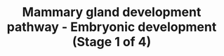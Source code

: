 ---
annotations:
- id: CL:0000314
  parent: native cell
  type: Cell Type Ontology
  value: milk secreting cell
- id: PW:0000004
  parent: regulatory pathway
  type: Pathway Ontology
  value: regulatory pathway
- id: CL:0000014
  parent: native cell
  type: Cell Type Ontology
  value: germ line stem cell
authors:
- Biodados
- Khanspers
- Jmelius
- DeSl
- Egonw
- Eweitz
citedin: ''
communities: []
description: 'The mammary gland development can be subdivided into four stages of
  development: (1) embryonic development, (2) puberty, (3) pregnancy and lactation
  and (4) involution. In the embryonic development, a pair of mammary lines (ectoderm)
  arises, which gives origin to a pair of placodes. Then, each placode penetrates
  the underlying mesoderm. This results in the formation of the primary mammary gland
  [http://www.ncbi.nlm.nih.gov/pubmed/14668814 3]. NRG3 is a signal for placode formation.
  Besides that, it influences cell fate: it binds to its receptor, ERBB4, and induces
  MYC, which decreases expression of the integrins ITGA6 and ITGB1. The result is
  a change in cell adhesion and proliferation and consequent exit from the stem cell
  compartment [http://www.ncbi.nlm.nih.gov/pubmed/17880691 1]. Another process that
  should be highlighted in the embryonic development is the epithelial to mesenchymal
  transition (EMT). ZEB2 is an EMT regulator. It represses many genes (eg. CCND1,
  SFRP1, MIR200A, MIR200B, MIR429, TERT, CDH1, CLDN4 and ALPL), and also upregulates
  mesenchymal markers [http://www.ncbi.nlm.nih.gov/pubmed/19424592 2]. CCND1 and SFRP1
  are related to cell proliferation, and SFRP1 are also related to WNT signaling pathway.
  MIR200A, MIR200B and MIR429 are microRNAs. TERT is responsible for elongation of
  telomere ends. CDH1 and CLDN4 are associated with cell adhesion, and ALPL may play
  a role in skeletal mineralization. Many genes modulate ZEB2. Some of these are shown
  in the figure [http://www.ncbi.nlm.nih.gov/pubmed/19424592 2]. TGFB1, TNF and IL1
  are cytokines and AKT1 plays a role in many processes like cell proliferation, survival
  and growth. Hedgehog signals upregulate ZEB2 via TGFB1 [http://www.ncbi.nlm.nih.gov/pubmed/19424592
  2].'
last-edited: 2024-02-20
ndex: 90652ea6-8b65-11eb-9e72-0ac135e8bacf
organisms:
- Homo sapiens
redirect_from:
- /index.php/Pathway:WP2813
- /instance/WP2813
- /instance/WP2813_r128673
revision: r128673
schema-jsonld:
- '@context': https://schema.org/
  '@id': https://wikipathways.github.io/pathways/WP2813.html
  '@type': Dataset
  creator:
    '@type': Organization
    name: WikiPathways
  description: 'The mammary gland development can be subdivided into four stages of
    development: (1) embryonic development, (2) puberty, (3) pregnancy and lactation
    and (4) involution. In the embryonic development, a pair of mammary lines (ectoderm)
    arises, which gives origin to a pair of placodes. Then, each placode penetrates
    the underlying mesoderm. This results in the formation of the primary mammary
    gland [http://www.ncbi.nlm.nih.gov/pubmed/14668814 3]. NRG3 is a signal for placode
    formation. Besides that, it influences cell fate: it binds to its receptor, ERBB4,
    and induces MYC, which decreases expression of the integrins ITGA6 and ITGB1.
    The result is a change in cell adhesion and proliferation and consequent exit
    from the stem cell compartment [http://www.ncbi.nlm.nih.gov/pubmed/17880691 1].
    Another process that should be highlighted in the embryonic development is the
    epithelial to mesenchymal transition (EMT). ZEB2 is an EMT regulator. It represses
    many genes (eg. CCND1, SFRP1, MIR200A, MIR200B, MIR429, TERT, CDH1, CLDN4 and
    ALPL), and also upregulates mesenchymal markers [http://www.ncbi.nlm.nih.gov/pubmed/19424592
    2]. CCND1 and SFRP1 are related to cell proliferation, and SFRP1 are also related
    to WNT signaling pathway. MIR200A, MIR200B and MIR429 are microRNAs. TERT is responsible
    for elongation of telomere ends. CDH1 and CLDN4 are associated with cell adhesion,
    and ALPL may play a role in skeletal mineralization. Many genes modulate ZEB2.
    Some of these are shown in the figure [http://www.ncbi.nlm.nih.gov/pubmed/19424592
    2]. TGFB1, TNF and IL1 are cytokines and AKT1 plays a role in many processes like
    cell proliferation, survival and growth. Hedgehog signals upregulate ZEB2 via
    TGFB1 [http://www.ncbi.nlm.nih.gov/pubmed/19424592 2].'
  keywords:
  - AKT1
  - ALPL
  - CCND1
  - CDH1
  - CLDN4
  - DNA
  - ERBB4
  - IL1
  - ITGA6
  - ITGB1
  - MIR200A
  - MIR200B
  - MIR429
  - MYC
  - NRG3
  - SFRP1
  - TERT
  - TGFB1
  - TNF
  - ZEB2
  license: CC0
  name: Mammary gland development pathway - Embryonic development (Stage 1 of 4)
seo: CreativeWork
title: Mammary gland development pathway - Embryonic development (Stage 1 of 4)
wpid: WP2813
---